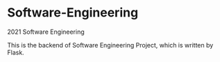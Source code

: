 # Software-Engineering
2021 Software Engineering

This is the backend of Software Engineering Project, which is written by Flask.
